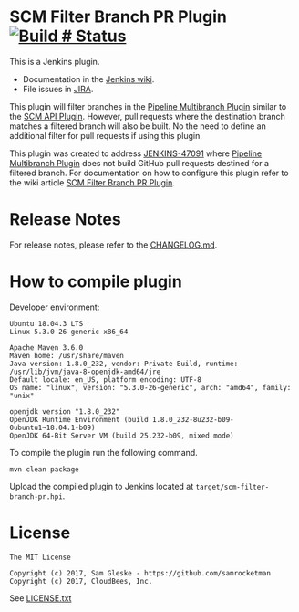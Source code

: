 # SCM Filter Branch PR Plugin [![Build # Status][build-icon]][build-link]

This is a Jenkins plugin.

* Documentation in the [Jenkins wiki][wiki].
* File issues in [JIRA][jira].

This plugin will filter branches in the [Pipeline Multibranch
Plugin][pmb-plugin] similar to the [SCM API Plugin][sa-plugin].  However, pull
requests where the destination branch matches a filtered branch will also be
built.  No the need to define an additional filter for pull requests if using
this plugin.

This plugin was created to address [JENKINS-47091][JENKINS-47091] where
[Pipeline Multibranch Plugin][pmb-plugin] does not build GitHub pull requests
destined for a filtered branch.  For documentation on how to configure this
plugin refer to the wiki article [SCM Filter Branch PR Plugin][wiki].

# Release Notes

For release notes, please refer to the [CHANGELOG.md](CHANGELOG.md).

# How to compile plugin

Developer environment:

    Ubuntu 18.04.3 LTS
    Linux 5.3.0-26-generic x86_64

    Apache Maven 3.6.0
    Maven home: /usr/share/maven
    Java version: 1.8.0_232, vendor: Private Build, runtime: /usr/lib/jvm/java-8-openjdk-amd64/jre
    Default locale: en_US, platform encoding: UTF-8
    OS name: "linux", version: "5.3.0-26-generic", arch: "amd64", family: "unix"

    openjdk version "1.8.0_232"
    OpenJDK Runtime Environment (build 1.8.0_232-8u232-b09-0ubuntu1~18.04.1-b09)
    OpenJDK 64-Bit Server VM (build 25.232-b09, mixed mode)

To compile the plugin run the following command.

    mvn clean package

Upload the compiled plugin to Jenkins located at
`target/scm-filter-branch-pr.hpi`.

# License

```
The MIT License

Copyright (c) 2017, Sam Gleske - https://github.com/samrocketman
Copyright (c) 2017, CloudBees, Inc.
```

See [LICENSE.txt](LICENSE.txt)

[JENKINS-47091]: https://issues.jenkins-ci.org/browse/JENKINS-47091
[build-icon]: https://ci.jenkins.io/buildStatus/icon?job=Plugins/scm-filter-branch-pr-plugin/master
[build-link]: https://ci.jenkins.io/job/Plugins/job/scm-filter-branch-pr-plugin/job/master/
[jira]: https://issues.jenkins-ci.org/issues/?jql=project%20%3D%20JENKINS%20AND%20component%20%3D%20scm-filter-branch-pr-plugin
[pmb-plugin]: https://wiki.jenkins.io/display/JENKINS/Pipeline+Multibranch+Plugin
[sa-plugin]: https://wiki.jenkins.io/display/JENKINS/SCM+API+Plugin
[wiki]: https://wiki.jenkins.io/display/JENKINS/SCM+Filter+Branch+PR+Plugin
